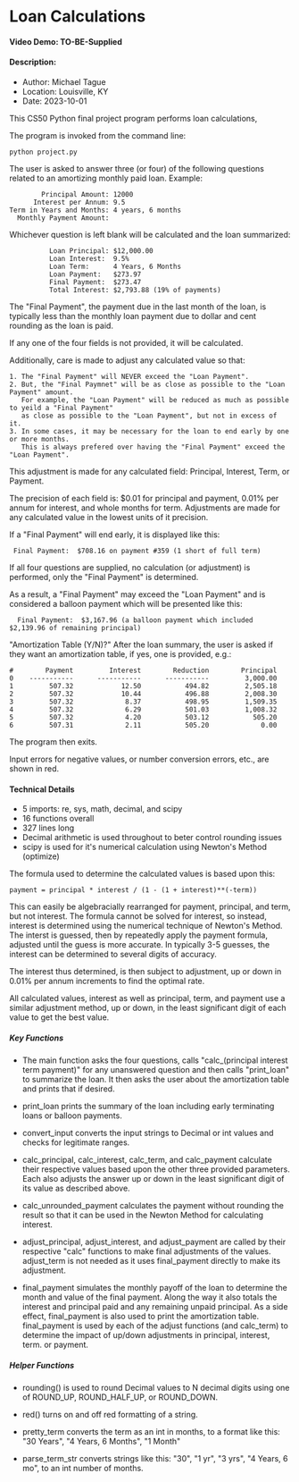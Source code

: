 # Loan Calculations
#### Video Demo: TO-BE-Supplied
#### Description:

* Author:   Michael Tague
* Location: Louisville, KY
* Date:     2023-10-01

This CS50 Python final project program performs loan calculations,

The program is invoked from the command line:

    python project.py

The user is asked to answer three (or four) of the following questions related to an amortizing monthly paid loan.  Example:

            Principal Amount: 12000
          Interest per Annum: 9.5
    Term in Years and Months: 4 years, 6 months
      Monthly Payment Amount:

Whichever question is left blank will be calculated and the loan summarized:

              Loan Principal: $12,000.00
              Loan Interest:  9.5%
              Loan Term:      4 Years, 6 Months
              Loan Payment:   $273.97
              Final Payment:  $273.47
              Total Interest: $2,793.88 (19% of payments)

The "Final Payment", the payment due in the last month of the loan, is typically less than the monthly loan payment due to dollar and cent rounding as the loan is paid.

If any one of the four fields is not provided, it will be calculated.

Additionally, care is made to adjust any calculated value so that:

    1. The "Final Payment" will NEVER exceed the "Loan Payment".
    2. But, the "Final Paymnet" will be as close as possible to the "Loan Payment" amount.
       For example, the "Loan Payment" will be reduced as much as possible to yeild a "Final Payment"
       as close as possible to the "Loan Payment", but not in excess of it.
    3. In some cases, it may be necessary for the loan to end early by one or more months.
       This is always prefered over having the "Final Payment" exceed the "Loan Payment".

This adjustment is made for any calculated field: Principal, Interest, Term, or Payment.

The precision of each field is:  $0.01 for principal and payment, 0.01% per annum for interest, and whole months for term.  Adjustments are made for any calculated value in the lowest units of it precision.

If a "Final Payment" will end early, it is displayed like this:

     Final Payment:  $708.16 on payment #359 (1 short of full term)

If all four questions are supplied, no calculation (or adjustment) is performed, only the "Final Payment" is determined.

As a result, a "Final Payment" may exceed the "Loan Payment" and is considered a balloon payment which will be presented like this:

      Final Payment:  $3,167.96 (a balloon payment which included $2,139.96 of remaining principal)

"Amortization Table (Y/N)?"  After the loan summary, the user is asked if they want an amortization table, if yes, one is provided, e.g.:

    #        Payment         Interest        Reduction        Principal
    0    -----------      -----------      -----------         3,000.00
    1         507.32            12.50           494.82         2,505.18
    2         507.32            10.44           496.88         2,008.30
    3         507.32             8.37           498.95         1,509.35
    4         507.32             6.29           501.03         1,008.32
    5         507.32             4.20           503.12           505.20
    6         507.31             2.11           505.20             0.00

The program then exits.

Input errors for negative values, or number conversion errors, etc., are shown in red.

#### Technical Details

* 5 imports: re, sys, math, decimal, and scipy
* 16 functions overall
* 327 lines long
* Decimal arithmetic is used throughout to beter control rounding issues
* scipy is used for it's numerical calculation using Newton's Method (optimize)

The formula used to determine the calculated values is based upon this:

    payment = principal * interest / (1 - (1 + interest)**(-term))

This can easily be algebracially rearranged for payment, principal, and term, but not interest.  The formula cannot be solved for interest, so instead, interest is determined using the numerical technique of Newton's Method.   The interst is guessed, then by repeatedly apply the payment formula, adjusted until the guess is more accurate.  In typically 3-5 guesses, the interest can be determined to several digits of accuracy.

The interest thus determined, is then subject to adjustment, up or down in 0.01% per annum increments to find the optimal rate.

All calculated values, interest as well as principal, term, and payment use a similar adjustment method, up or down, in the least significant digit of each value to get the best value.

##### Key Functions
- The main function asks the four questions, calls "calc_(principal interest term payment)" for any unanswered question and then calls "print_loan" to summarize the loan.  It then asks the user about the amortization table and prints that if desired.

- print_loan prints the summary of the loan including early terminating loans or balloon payments.

- convert_input converts the input strings to Decimal or int values and checks for legitimate ranges.

- calc_principal, calc_interest, calc_term, and calc_payment calculate their respective values based upon the other three provided parameters.  Each also adjusts the answer up or down in the least significant digit of its value as described above.

- calc_unrounded_payment calculates the payment without rounding the result so that it can be used in the Newton Method for calculating interest.

- adjust_principal, adjust_interest, and adjust_payment are called by their respective "calc" functions to make final adjustments of the values.  adjust_term is not needed as it uses final_payment directly to make its adjustment.

- final_payment simulates the monthly payoff of the loan to determine the month and value of the final payment.  Along the way it also totals the interest and principal paid and any remaining unpaid principal.   As a side effect, final_payment is also used to print the amortization table.  final_payment is used by each of the adjust functions (and calc_term) to determine the impact of up/down adjustments in principal, interest, term. or payment.

##### Helper Functions

- rounding() is used to round Decimal values to N decimal digits using one of ROUND_UP, ROUND_HALF_UP, or ROUND_DOWN.

- red() turns on and off red formatting of a string.

- pretty_term converts the term as an int in months, to a format like this:  "30 Years", "4 Years, 6 Months", "1 Month"

- parse_term_str converts strings like this: "30", "1 yr", "3 yrs", "4 Years, 6 mo", to an int number of months.



